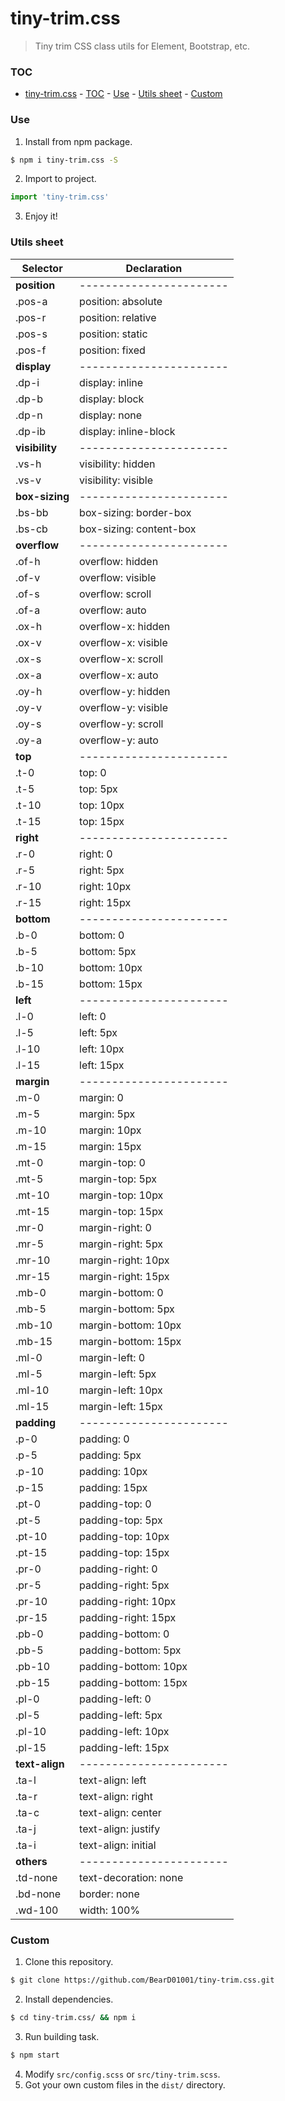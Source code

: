 # tiny-trim.css

> Tiny trim CSS class utils for Element, Bootstrap, etc.

### TOC

- [tiny-trim.css](#tiny-trimcss)
        - [TOC](#toc)
        - [Use](#use)
        - [Utils sheet](#utils-sheet)
        - [Custom](#custom)

### Use

1.  Install from npm package.

```bash
$ npm i tiny-trim.css -S
```

2.  Import to project.

```js
import 'tiny-trim.css'
```

3.  Enjoy it!

### Utils sheet

| Selector       | Declaration             |
| -------------- | ----------------------- |
| **position**   | ----------------------- |
| .pos-a         | position: absolute      |
| .pos-r         | position: relative      |
| .pos-s         | position: static        |
| .pos-f         | position: fixed         |
| **display**    | ----------------------- |
| .dp-i          | display: inline         |
| .dp-b          | display: block          |
| .dp-n          | display: none           |
| .dp-ib         | display: inline-block   |
| **visibility** | ----------------------- |
| .vs-h          | visibility: hidden      |
| .vs-v          | visibility: visible     |
| **box-sizing** | ----------------------- |
| .bs-bb         | box-sizing: border-box  |
| .bs-cb         | box-sizing: content-box |
| **overflow**   | ----------------------- |
| .of-h          | overflow: hidden        |
| .of-v          | overflow: visible       |
| .of-s          | overflow: scroll        |
| .of-a          | overflow: auto          |
| .ox-h          | overflow-x: hidden      |
| .ox-v          | overflow-x: visible     |
| .ox-s          | overflow-x: scroll      |
| .ox-a          | overflow-x: auto        |
| .oy-h          | overflow-y: hidden      |
| .oy-v          | overflow-y: visible     |
| .oy-s          | overflow-y: scroll      |
| .oy-a          | overflow-y: auto        |
| **top**        | ----------------------- |
| .t-0           | top: 0                  |
| .t-5           | top: 5px                |
| .t-10          | top: 10px               |
| .t-15          | top: 15px               |
| **right**      | ----------------------- |
| .r-0           | right: 0                |
| .r-5           | right: 5px              |
| .r-10          | right: 10px             |
| .r-15          | right: 15px             |
| **bottom**     | ----------------------- |
| .b-0           | bottom: 0               |
| .b-5           | bottom: 5px             |
| .b-10          | bottom: 10px            |
| .b-15          | bottom: 15px            |
| **left**       | ----------------------- |
| .l-0           | left: 0                 |
| .l-5           | left: 5px               |
| .l-10          | left: 10px              |
| .l-15          | left: 15px              |
| **margin**     | ----------------------- |
| .m-0           | margin: 0               |
| .m-5           | margin: 5px             |
| .m-10          | margin: 10px            |
| .m-15          | margin: 15px            |
| .mt-0          | margin-top: 0           |
| .mt-5          | margin-top: 5px         |
| .mt-10         | margin-top: 10px        |
| .mt-15         | margin-top: 15px        |
| .mr-0          | margin-right: 0         |
| .mr-5          | margin-right: 5px       |
| .mr-10         | margin-right: 10px      |
| .mr-15         | margin-right: 15px      |
| .mb-0          | margin-bottom: 0        |
| .mb-5          | margin-bottom: 5px      |
| .mb-10         | margin-bottom: 10px     |
| .mb-15         | margin-bottom: 15px     |
| .ml-0          | margin-left: 0          |
| .ml-5          | margin-left: 5px        |
| .ml-10         | margin-left: 10px       |
| .ml-15         | margin-left: 15px       |
| **padding**    | ----------------------- |
| .p-0           | padding: 0              |
| .p-5           | padding: 5px            |
| .p-10          | padding: 10px           |
| .p-15          | padding: 15px           |
| .pt-0          | padding-top: 0          |
| .pt-5          | padding-top: 5px        |
| .pt-10         | padding-top: 10px       |
| .pt-15         | padding-top: 15px       |
| .pr-0          | padding-right: 0        |
| .pr-5          | padding-right: 5px      |
| .pr-10         | padding-right: 10px     |
| .pr-15         | padding-right: 15px     |
| .pb-0          | padding-bottom: 0       |
| .pb-5          | padding-bottom: 5px     |
| .pb-10         | padding-bottom: 10px    |
| .pb-15         | padding-bottom: 15px    |
| .pl-0          | padding-left: 0         |
| .pl-5          | padding-left: 5px       |
| .pl-10         | padding-left: 10px      |
| .pl-15         | padding-left: 15px      |
| **text-align** | ----------------------- |
| .ta-l          | text-align: left        |
| .ta-r          | text-align: right       |
| .ta-c          | text-align: center      |
| .ta-j          | text-align: justify     |
| .ta-i          | text-align: initial     |
| **others**     | ----------------------- |
| .td-none       | text-decoration: none   |
| .bd-none       | border: none            |
| .wd-100        | width: 100%             |

### Custom

1.  Clone this repository.

```bash
$ git clone https://github.com/BearD01001/tiny-trim.css.git
```

2.  Install dependencies.

```bash
$ cd tiny-trim.css/ && npm i
```

3.  Run building task.

```bash
$ npm start
```

4.  Modify `src/config.scss` or `src/tiny-trim.scss`.
5.  Got your own custom files in the `dist/` directory.
